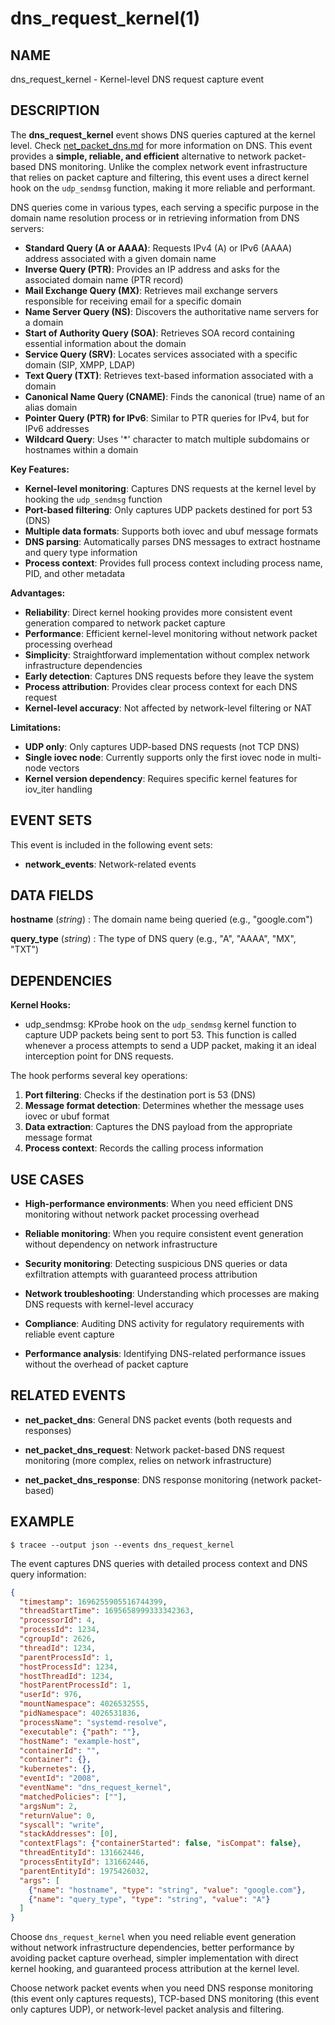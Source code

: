 # dns_request_kernel(1)

## NAME

dns_request_kernel - Kernel-level DNS request capture event

## DESCRIPTION

The **dns_request_kernel** event shows DNS queries captured at the kernel level. Check [net_packet_dns.md](net_packet_dns.md) for more information on DNS. This event provides a **simple, reliable, and efficient** alternative to network packet-based DNS monitoring. Unlike the complex network event infrastructure that relies on packet capture and filtering, this event uses a direct kernel hook on the `udp_sendmsg` function, making it more reliable and performant.

DNS queries come in various types, each serving a specific purpose in the domain name resolution process or in retrieving information from DNS servers:

- **Standard Query (A or AAAA)**: Requests IPv4 (A) or IPv6 (AAAA) address associated with a given domain name
- **Inverse Query (PTR)**: Provides an IP address and asks for the associated domain name (PTR record)
- **Mail Exchange Query (MX)**: Retrieves mail exchange servers responsible for receiving email for a specific domain
- **Name Server Query (NS)**: Discovers the authoritative name servers for a domain
- **Start of Authority Query (SOA)**: Retrieves SOA record containing essential information about the domain
- **Service Query (SRV)**: Locates services associated with a specific domain (SIP, XMPP, LDAP)
- **Text Query (TXT)**: Retrieves text-based information associated with a domain
- **Canonical Name Query (CNAME)**: Finds the canonical (true) name of an alias domain
- **Pointer Query (PTR) for IPv6**: Similar to PTR queries for IPv4, but for IPv6 addresses
- **Wildcard Query**: Uses '*' character to match multiple subdomains or hostnames within a domain

**Key Features:**
- **Kernel-level monitoring**: Captures DNS requests at the kernel level by hooking the `udp_sendmsg` function
- **Port-based filtering**: Only captures UDP packets destined for port 53 (DNS)
- **Multiple data formats**: Supports both iovec and ubuf message formats
- **DNS parsing**: Automatically parses DNS messages to extract hostname and query type information
- **Process context**: Provides full process context including process name, PID, and other metadata

**Advantages:**
- **Reliability**: Direct kernel hooking provides more consistent event generation compared to network packet capture
- **Performance**: Efficient kernel-level monitoring without network packet processing overhead
- **Simplicity**: Straightforward implementation without complex network infrastructure dependencies
- **Early detection**: Captures DNS requests before they leave the system
- **Process attribution**: Provides clear process context for each DNS request
- **Kernel-level accuracy**: Not affected by network-level filtering or NAT

**Limitations:**
- **UDP only**: Only captures UDP-based DNS requests (not TCP DNS)
- **Single iovec node**: Currently supports only the first iovec node in multi-node vectors
- **Kernel version dependency**: Requires specific kernel features for iov_iter handling

## EVENT SETS

This event is included in the following event sets:

- **network_events**: Network-related events

## DATA FIELDS

**hostname** (*string*)
: The domain name being queried (e.g., "google.com")

**query_type** (*string*)
: The type of DNS query (e.g., "A", "AAAA", "MX", "TXT")

## DEPENDENCIES

**Kernel Hooks:**

- udp_sendmsg: KProbe hook on the `udp_sendmsg` kernel function to capture UDP packets being sent to port 53. This function is called whenever a process attempts to send a UDP packet, making it an ideal interception point for DNS requests.

The hook performs several key operations:
1. **Port filtering**: Checks if the destination port is 53 (DNS)
2. **Message format detection**: Determines whether the message uses iovec or ubuf format
3. **Data extraction**: Captures the DNS payload from the appropriate message format
4. **Process context**: Records the calling process information

## USE CASES

- **High-performance environments**: When you need efficient DNS monitoring without network packet processing overhead

- **Reliable monitoring**: When you require consistent event generation without dependency on network infrastructure

- **Security monitoring**: Detecting suspicious DNS queries or data exfiltration attempts with guaranteed process attribution

- **Network troubleshooting**: Understanding which processes are making DNS requests with kernel-level accuracy

- **Compliance**: Auditing DNS activity for regulatory requirements with reliable event capture

- **Performance analysis**: Identifying DNS-related performance issues without the overhead of packet capture

## RELATED EVENTS

- **net_packet_dns**: General DNS packet events (both requests and responses)

- **net_packet_dns_request**: Network packet-based DNS request monitoring (more complex, relies on network infrastructure)

- **net_packet_dns_response**: DNS response monitoring (network packet-based)

## EXAMPLE

```console
$ tracee --output json --events dns_request_kernel
```

The event captures DNS queries with detailed process context and DNS query information:

```json
{
  "timestamp": 1696255905516744399,
  "threadStartTime": 1695658999333342363,
  "processorId": 4,
  "processId": 1234,
  "cgroupId": 2626,
  "threadId": 1234,
  "parentProcessId": 1,
  "hostProcessId": 1234,
  "hostThreadId": 1234,
  "hostParentProcessId": 1,
  "userId": 976,
  "mountNamespace": 4026532555,
  "pidNamespace": 4026531836,
  "processName": "systemd-resolve",
  "executable": {"path": ""},
  "hostName": "example-host",
  "containerId": "",
  "container": {},
  "kubernetes": {},
  "eventId": "2008",
  "eventName": "dns_request_kernel",
  "matchedPolicies": [""],
  "argsNum": 2,
  "returnValue": 0,
  "syscall": "write",
  "stackAddresses": [0],
  "contextFlags": {"containerStarted": false, "isCompat": false},
  "threadEntityId": 131662446,
  "processEntityId": 131662446,
  "parentEntityId": 1975426032,
  "args": [
    {"name": "hostname", "type": "string", "value": "google.com"},
    {"name": "query_type", "type": "string", "value": "A"}
  ]
}
```

Choose `dns_request_kernel` when you need reliable event generation without network infrastructure dependencies, better performance by avoiding packet capture overhead, simpler implementation with direct kernel hooking, and guaranteed process attribution at the kernel level.

Choose network packet events when you need DNS response monitoring (this event only captures requests), TCP-based DNS monitoring (this event only captures UDP), or network-level packet analysis and filtering. 